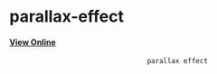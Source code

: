 # parallax-effect

<h4><a href='https://hadioryanipr.github.io/parallax-effect/'>View Online</a></h4>

                                      parallax effect 


